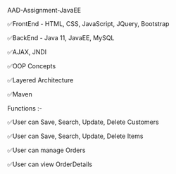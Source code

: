AAD-Assignment-JavaEE

✅FrontEnd - HTML, CSS, JavaScript, JQuery, Bootstrap

✅BackEnd - Java 11, JavaEE, MySQL

✅AJAX, JNDI

✅OOP Concepts

✅Layered Architecture

✅Maven



Functions :-

✅User can Save, Search, Update, Delete Customers

✅User can Save, Search, Update, Delete Items

✅User can manage Orders

✅User can view OrderDetails

